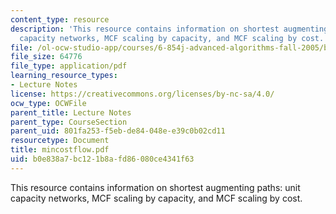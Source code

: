```yaml
---
content_type: resource
description: 'This resource contains information on shortest augmenting paths: unit
  capacity networks, MCF scaling by capacity, and MCF scaling by cost.'
file: /ol-ocw-studio-app/courses/6-854j-advanced-algorithms-fall-2005/b0e838a7bc121b8afd86080ce4341f63_mincostflow.pdf
file_size: 64776
file_type: application/pdf
learning_resource_types:
- Lecture Notes
license: https://creativecommons.org/licenses/by-nc-sa/4.0/
ocw_type: OCWFile
parent_title: Lecture Notes
parent_type: CourseSection
parent_uid: 801fa253-f5eb-de84-048e-e39c0b02cd11
resourcetype: Document
title: mincostflow.pdf
uid: b0e838a7-bc12-1b8a-fd86-080ce4341f63
---
```

This resource contains information on shortest augmenting paths: unit capacity networks, MCF scaling by capacity, and MCF scaling by cost.